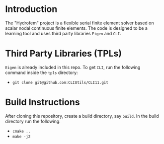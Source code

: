 
# Introduction

The "Hydrofem" project is a flexible serial finite element solver based on scalar nodal continuous finite elements. The code is designed to be a learning
tool and uses third party libraries `Eigen` and `CLI`.

# Third Party Libraries (TPLs)

`Eigen` is already included in this repo. To get `CLI`, run the following command inside the `tpls` directory:

 - `git clone git@github.com:CLIUtils/CLI11.git`

# Build Instructions

After cloning this repository, create a build directory, say `build`. In the build directory run the following:

 - `cmake ..`
 - `make -j2`


